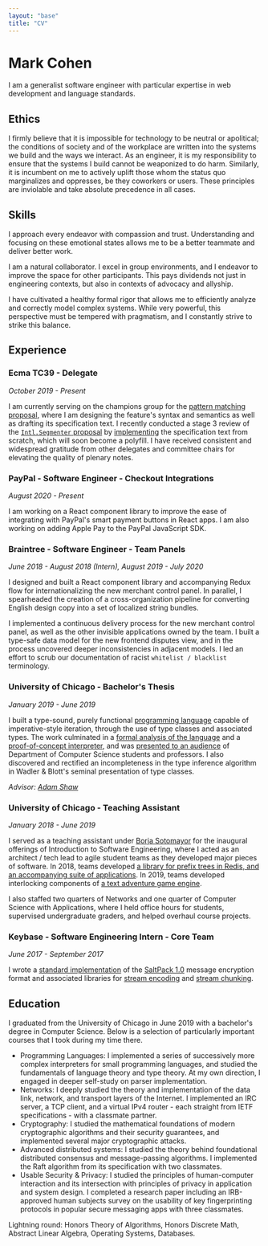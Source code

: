 ```yaml
---
layout: "base"
title: "CV"
---
```


# Mark Cohen
I am a generalist software engineer with particular expertise in web development and language standards.


## Ethics
I firmly believe that it is impossible for technology to be neutral or apolitical; the conditions of society and of the workplace are written into the systems we build and the ways we interact. As an engineer, it is my responsibility to ensure that the systems I build cannot be weaponized to do harm. Similarly, it is incumbent on me to actively uplift those whom the status quo marginalizes and oppresses, be they coworkers or users. These principles are inviolable and take absolute precedence in all cases.


## Skills
I approach every endeavor with compassion and trust. Understanding and focusing on these emotional states allows me to be a better teammate and deliver better work.

I am a natural collaborator. I excel in group environments, and I endeavor to improve the space for other participants. This pays dividends not just in engineering contexts, but also in contexts of advocacy and allyship.

I have cultivated a healthy formal rigor that allows me to efficiently analyze and correctly model complex systems. While very powerful, this perspective must be tempered with pragmatism, and I constantly strive to strike this balance.


## Experience

### Ecma TC39 - Delegate
*October 2019 - Present*

I am currently serving on the champions group for the [pattern matching proposal](https://github.com/tc39/proposal-pattern-matching), where I am designing the feature's syntax and semantics as well as drafting its specification text. I recently conducted a stage 3 review of the [`Intl.Segmenter` proposal](https://github.com/tc39/proposal-intl-segmenter) by [implementing](https://github.com/mpcsh/proposal-intl-segmenter-review) the specification text from scratch, which will soon become a polyfill. I have received consistent and widespread gratitude from other delegates and committee chairs for elevating the quality of plenary notes.


### PayPal - Software Engineer - Checkout Integrations
*August 2020 - Present*

I am working on a React component library to improve the ease of integrating with PayPal's smart payment buttons in React apps. I am also working on adding Apple Pay to the PayPal JavaScript SDK.


### Braintree - Software Engineer - Team Panels
*June 2018 - August 2018 (Intern), August 2019 - July 2020*

I designed and built a React component library and accompanying Redux flow for internationalizing the new merchant control panel. In parallel, I spearheaded the creation of a cross-organization pipeline for converting English design copy into a set of localized string bundles.

I implemented a continuous delivery process for the new merchant control panel, as well as the other invisible applications owned by the team. I built a type-safe data model for the new frontend disputes view, and in the process uncovered deeper inconsistencies in adjacent models. I led an effort to scrub our documentation of racist `whitelist / blacklist` terminology.


### University of Chicago - Bachelor's Thesis
*January 2019 - June 2019*

I built a type-sound, purely functional [programming language](https://github.com/mpcsh/ForML) capable of imperative-style iteration, through the use of type classes and associated types. The work culminated in a [formal analysis of the language](https://github.com/mpcsh/ForML/blob/main/paper.pdf) and a [proof-of-concept interpreter](https://github.com/mpcsh/ForML/tree/main/compiler), and was [presented to an audience](https://www.youtube.com/watch?v=n8rnVjCZ570) of Department of Computer Science students and professors. I also discovered and rectified an incompleteness in the type inference algorithm in Wadler & Blott's seminal presentation of type classes.

*Advisor: [Adam Shaw](http://people.cs.uchicago.edu/~adamshaw)*


### University of Chicago - Teaching Assistant
*January 2018 - June 2019*

I served as a teaching assistant under [Borja Sotomayor](http://people.cs.uchicago.edu/~borja) for the inaugural offerings of Introduction to Software Engineering, where I acted as an architect / tech lead to agile student teams as they developed major pieces of software. In 2018, teams developed [a library for prefix trees in Redis, and an accompanying suite of applications](https://github.com/cmsc22000-project-2018). In 2019, teams developed interlocking components of [a text adventure game engine](https://github.com/uchicago-cs/chiventure).

I also staffed two quarters of Networks and one quarter of Computer Science with Applications, where I held office hours for students, supervised undergraduate graders, and helped overhaul course projects.


### Keybase - Software Engineering Intern - Core Team
*June 2017 - September 2017*

I wrote a [standard implementation](https://github.com/keybase/node-saltpack) of the [SaltPack 1.0](https://saltpack.org) message encryption format and associated libraries for [stream encoding](https://github.com/keybase/node-armor-x) and [stream chunking](https://github.com/keybase/node-chunk-stream).


## Education

I graduated from the University of Chicago in June 2019 with a bachelor's degree in Computer Science. Below is a selection of particularly important courses that I took during my time there.
- Programming Languages: I implemented a series of successively more complex interpreters for small programming languages, and studied the fundamentals of language theory and type theory. At my own direction, I engaged in deeper self-study on parser implementation.
- Networks: I deeply studied the theory and implementation of the data link, network, and transport layers of the Internet. I implemented an IRC server, a TCP client, and a virtual IPv4 router - each straight from IETF specifications - with a classmate partner.
- Cryptography: I studied the mathematical foundations of modern cryptographic algorithms and their security guarantees, and implemented several major cryptographic attacks.
- Advanced distributed systems: I studied the theory behind foundational distributed consensus and message-passing algorithms. I implemented the Raft algorithm from its specification with two classmates.
- Usable Security & Privacy: I studied the principles of human-computer interaction and its intersection with principles of privacy in application and system design. I completed a research paper including an IRB-approved human subjects survey on the usability of key fingerprinting protocols in popular secure messaging apps with three classmates.

Lightning round: Honors Theory of Algorithms, Honors Discrete Math, Abstract Linear Algebra, Operating Systems, Databases.
